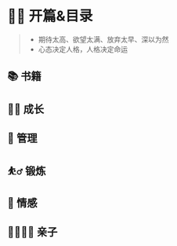 # 🧘‍♂️ 开篇&目录

> - 期待太高、欲望太满、放弃太早、深以为然
> - 心态决定人格，人格决定命运

## 📚 书籍

## 🧘‍♂️ 成长

## 🎯 管理

## ⛹️‍♂️ 锻炼

## 💓 情感

## 👨‍👩‍👧‍👦 亲子
